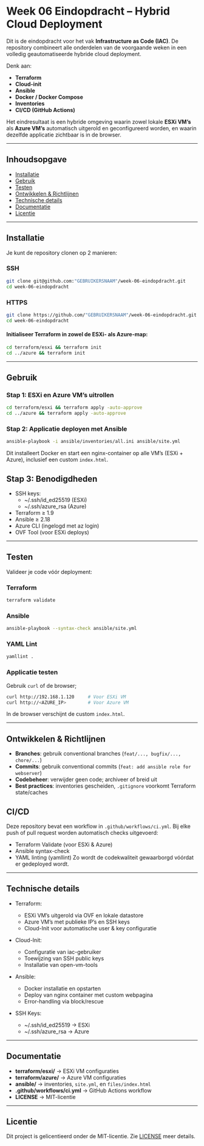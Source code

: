 # Week 06 Eindopdracht – Hybrid Cloud Deployment

Dit is de eindopdracht voor het vak **Infrastructure as Code (IAC)**.
De repository combineert alle onderdelen van de voorgaande weken in een volledig geautomatiseerde hybride cloud deployment.

Denk aan:

- **Terraform**
- **Cloud-init**
- **Ansible**
- **Docker / Docker Compose**
- **Inventories**
- **CI/CD (GitHub Actions)**

Het eindresultaat is een hybride omgeving waarin zowel lokale **ESXi VM’s** als **Azure VM’s** automatisch uitgerold en geconfigureerd worden, en waarin dezelfde applicatie zichtbaar is in de browser.

---

## Inhoudsopgave
- [Installatie](#-installatie)
- [Gebruik](#-gebruik)
- [Testen](#-testen)
- [Ontwikkelen & Richtlijnen](#-ontwikkelen--richtlijnen)
- [Technische details](#-technische-details)
- [Documentatie](#-documentatie)
- [Licentie](#-licentie)

---

## Installatie

Je kunt de repository clonen op 2 manieren:

### SSH
```bash
git clone git@github.com:"GEBRUIKERSNAAM"/week-06-eindopdracht.git
cd week-06-eindopdracht
```

### HTTPS
```bash
git clone https://github.com/"GEBRUIKERSNAAM"/week-06-eindopdracht.git
cd week-06-eindopdracht
```


#### Initialiseer Terraform in zowel de ESXi- als Azure-map:
```bash
cd terraform/esxi && terraform init
cd ../azure && terraform init
```

---

## Gebruik

### Stap 1: ESXi en Azure VM’s uitrollen
```bash
cd terraform/esxi && terraform apply -auto-approve
cd ../azure && terraform apply -auto-approve
``` 

### Stap 2: Applicatie deployen met Ansible
```bash
ansible-playbook -i ansible/inventories/all.ini ansible/site.yml
``` 
Dit installeert Docker en start een nginx-container op alle VM’s (ESXi + Azure), inclusief een custom `index.html`.

## Stap 3: Benodigdheden

- SSH keys:
    - ~/.ssh/id_ed25519 (ESXi)
    - ~/.ssh/azure_rsa (Azure)
- Terraform ≥ 1.9
- Ansible ≥ 2.18
- Azure CLI (ingelogd met az login)
- OVF Tool (voor ESXi deploys)

---

## Testen
Valideer je code vóór deployment:

### Terraform
```bash
terraform validate
```

### Ansible
```bash
ansible-playbook --syntax-check ansible/site.yml
```

### YAML Lint
```bash
yamllint .
```
### Applicatie testen
Gebruik `curl` of de browser;
```bash
curl http://192.168.1.120     # Voor ESXi VM
curl http://<AZURE_IP>        # Voor Azure VM
```
In de browser verschijnt de custom `index.html`.

---

## Ontwikkelen & Richtlijnen

- **Branches**: gebruik conventional branches (`feat/..., bugfix/..., chore/...`)
- **Commits**: gebruik conventional commits (`feat: add ansible role for webserver`)
- **Codebeheer**: verwijder geen code; archiveer of breid uit
- **Best practices**: inventories gescheiden, `.gitignore` voorkomt Terraform state/caches

## CI/CD

Deze repository bevat een workflow in `.github/workflows/ci.yml`.
Bij elke push of pull request worden automatisch checks uitgevoerd:

- Terraform Validate (voor ESXi & Azure)
- Ansible syntax-check
- YAML linting (yamllint)
Zo wordt de codekwaliteit gewaarborgd vóórdat er gedeployed wordt.

---

## Technische details

- Terraform:
    - ESXi VM’s uitgerold via OVF en lokale datastore
    - Azure VM’s met publieke IP’s en SSH keys
    - Cloud-Init voor automatische user & key configuratie

- Cloud-Init:
    - Configuratie van iac-gebruiker
    - Toewijzing van SSH public keys
    - Installatie van open-vm-tools

- Ansible:
    - Docker installatie en opstarten
    - Deploy van nginx container met custom webpagina
    - Error-handling via block/rescue

- SSH Keys:
    - ~/.ssh/id_ed25519 → ESXi
    - ~/.ssh/azure_rsa → Azure

---

## Documentatie
- **terraform/esxi/** → ESXi VM configuraties
- **terraform/azure/** → Azure VM configuraties
- **ansible/** → inventories, `site.yml`, en `files/index.html`
- **.github/workflows/ci.yml** → GitHub Actions workflow
- **LICENSE** → MIT-licentie

---

## Licentie

Dit project is gelicentieerd onder de MIT-licentie.
Zie [LICENSE](LICENSE) meer details.

